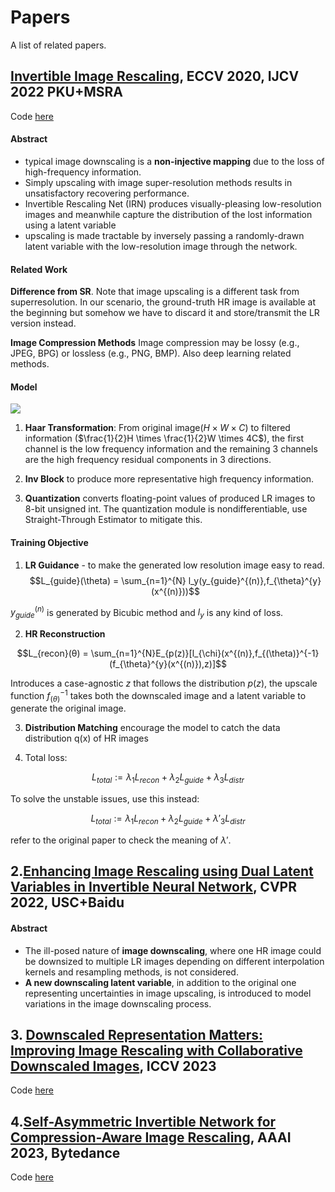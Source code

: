 Papers
======

A list of related papers.

## [Invertible Image Rescaling](https://link.springer.com/chapter/10.1007/978-3-030-58452-8_8), ECCV 2020, IJCV 2022 PKU+MSRA

Code [here](https://github.com/pkuxmq/Invertible-Image-Rescaling)

#### Abstract
- typical image downscaling is a **non-injective mapping** due to the loss of high-frequency information.
- Simply upscaling with image super-resolution methods results in unsatisfactory recovering performance.
- Invertible Rescaling Net (IRN) produces visually-pleasing low-resolution images and meanwhile capture the distribution of the lost information using a latent variable
- upscaling is made tractable by inversely passing a randomly-drawn latent variable with the low-resolution image through the network.

#### Related Work
**Difference from SR**. Note that image upscaling is a different task from superresolution. In our scenario, the ground-truth HR image is available at the beginning but somehow we have to discard it and store/transmit the LR version instead.

**Image Compression Methods** Image compression may be lossy (e.g., JPEG, BPG) or lossless (e.g., PNG, BMP). Also deep learning related methods.

#### Model

<img src="https://raw.githubusercontent.com/pkuxmq/Invertible-Image-Rescaling/master/figures/architecture.jpg">

1. **Haar Transformation**: From original image($H\times W \times C$) to filtered information ($\frac{1}{2}H \times \frac{1}{2}W \times 4C$), the first channel is the low frequency information and the remaining 3 channels are the high frequency residual components in 3 directions.

2. **Inv Block** to produce more representative high frequency information.

3. **Quantization** converts floating-point values of produced LR images to 8-bit unsigned int. The quantization module is nondifferentiable, use Straight-Through Estimator to mitigate this.

#### Training Objective

1. **LR Guidance** - to make the generated low resolution image easy to read.
$$L_{guide}(\theta) = \sum_{n=1}^{N} l_y(y_{guide}^{(n)},f_{\theta}^{y}(x^{(n)}))$$

$y_{guide}^{(n)}$ is generated by Bicubic method and $l_y$ is any kind of loss.

2. **HR Reconstruction**

$$L_{recon}(θ) = \sum_{n=1}^{N}E_{p(z)}[l_{\chi}(x^{(n)},f_{(\theta)}^{-1}(f_{\theta}^{y}(x^{(n)}),z)]$$

Introduces a case-agnostic $z$ that follows the distribution $p(z)$, the upscale function $f_{(\theta)}^{-1}$ takes both the downscaled image and a latent variable to generate the original image.

3. **Distribution Matching** encourage the model to catch the data distribution q(x) of HR images

4. Total loss:

$$L_{total} := λ_1L_{recon} + λ_2L_{guide} + λ_3L_{distr}$$

To solve the unstable issues, use this instead:

$$L_{total} := λ_1L_{recon} + λ_2L_{guide} + λ'_3L_{distr}$$

refer to the original paper to check the meaning of $λ'$.

## 2.[Enhancing Image Rescaling using Dual Latent Variables in Invertible Neural Network](https://arxiv.org/abs/2207.11844), CVPR 2022, USC+Baidu

#### Abstract
- The ill-posed nature of **image downscaling**, where one HR image could be downsized to multiple LR images depending on different interpolation kernels and resampling methods, is not considered. 
- **A new downscaling latent variable**, in addition to the original one representing uncertainties in image upscaling, is introduced to model variations in the image downscaling process.


## 3. [Downscaled Representation Matters: Improving Image Rescaling with Collaborative Downscaled Images](https://openaccess.thecvf.com/content/ICCV2023/html/Xu_Downscaled_Representation_Matters_Improving_Image_Rescaling_with_Collaborative_Downscaled_Images_ICCV_2023_paper.html), ICCV 2023

Code [here](https://github.com/xubingna/HCD)


## 4.[Self-Asymmetric Invertible Network for Compression-Aware Image Rescaling](https://arxiv.org/abs/2303.02353), AAAI 2023, Bytedance

Code [here](https://github.com/yang-jin-hai/SAIN)

